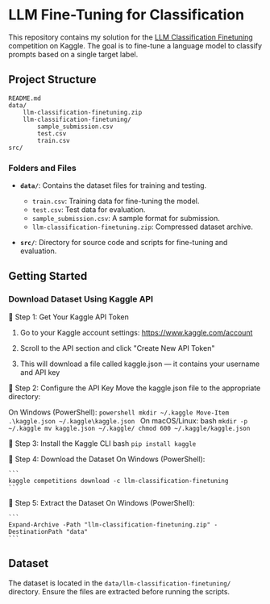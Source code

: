 # LLM Fine-Tuning for Classification

This repository contains my solution for the [LLM Classification Finetuning](https://www.kaggle.com/competitions/llm-classification-finetuning) competition on Kaggle. The goal is to fine-tune a language model to classify prompts based on a single target label.

## Project Structure

```
README.md
data/
    llm-classification-finetuning.zip
    llm-classification-finetuning/
        sample_submission.csv
        test.csv
        train.csv
src/
```

### Folders and Files

- **`data/`**: Contains the dataset files for training and testing.
  - `train.csv`: Training data for fine-tuning the model.
  - `test.csv`: Test data for evaluation.
  - `sample_submission.csv`: A sample format for submission.
  - `llm-classification-finetuning.zip`: Compressed dataset archive.

- **`src/`**: Directory for source code and scripts for fine-tuning and evaluation.

## Getting Started



###  Download Dataset Using Kaggle API

🔹 Step 1: Get Your Kaggle API Token
1. Go to your Kaggle account settings: https://www.kaggle.com/account

2. Scroll to the API section and click "Create New API Token"

3. This will download a file called kaggle.json — it contains your username and API key

🔹 Step 2: Configure the API Key
    Move the kaggle.json file to the appropriate directory:

On Windows (PowerShell):
    ```powershell
    mkdir ~/.kaggle
    Move-Item .\kaggle.json ~/.kaggle\kaggle.json
    ```
On macOS/Linux:
bash
    ```
    mkdir -p ~/.kaggle
    mv kaggle.json ~/.kaggle/
    chmod 600 ~/.kaggle/kaggle.json
    ```

🔹 Step 3: Install the Kaggle CLI
bash
    ```
    pip install kaggle
    ```

🔹 Step 4: Download the Dataset
On Windows (PowerShell): 

    ```
    kaggle competitions download -c llm-classification-finetuning
    ```

🔹 Step 5: Extract the Dataset
On Windows (PowerShell):

    ```
    Expand-Archive -Path "llm-classification-finetuning.zip" -DestinationPath "data"
    ```


## Dataset

The dataset is located in the `data/llm-classification-finetuning/` directory. Ensure the files are extracted before running the scripts.

